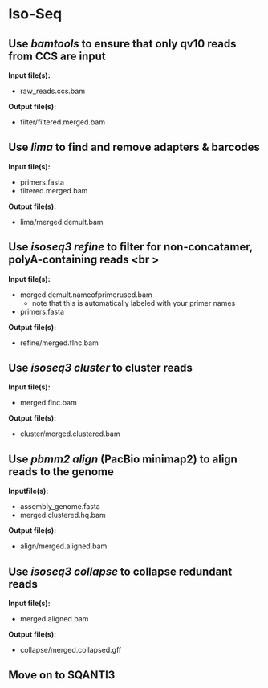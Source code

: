 # Iso-Seq 

## Use _bamtools_ to ensure that only qv10 reads from CCS are input <br />
__Input file(s):__ <br />
 - raw_reads.ccs.bam <br />

__Output file(s):__ 
  - filter/filtered.merged.bam <br />

## Use _lima_ to find and remove adapters & barcodes <br />
__Input file(s):__ <br />
 - primers.fasta <br />
 - filtered.merged.bam <br />

__Output file(s):__ 
  - lima/merged.demult.bam <br />

## Use _isoseq3 refine_ to filter for non-concatamer, polyA-containing reads <br \>
  __Input file(s):__ <br />
  - merged.demult.nameofprimerused.bam <br />
     - note that this is automatically labeled with your primer names <br />
  - primers.fasta <br />

__Output file(s):__ <br />
- refine/merged.flnc.bam

## Use _isoseq3 cluster_ to cluster reads <br />
__Input file(s):__ <br />
- merged.flnc.bam

__Output file(s):__ <br />
- cluster/merged.clustered.bam <br />

## Use _pbmm2 align_ (PacBio minimap2) to align reads to the genome <br />
__Inputfile(s):__ <br />
- assembly_genome.fasta <br />
- merged.clustered.hq.bam <br />

__Output file(s):__ <br />
- align/merged.aligned.bam <br />

## Use _isoseq3 collapse_ to collapse redundant reads 
__Input file(s):__ <br />
- merged.aligned.bam

__Output file(s):__ <br />
- collapse/merged.collapsed.gff

## Move on to SQANTI3

